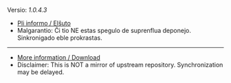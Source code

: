 [//]: # (do not edit me; start)

Versio: _1.0.4.3_

[//]: # (do not edit me; end)


- [Pli informo / Elŝuto](../../../subfiles/about.isat.md)
- Malgarantio: Ĉi tio NE estas spegulo de suprenflua deponejo. Sinkronigado eble prokrastas.

-----

- [More information / Download](../../../subfiles/about.isat.md)
- Disclaimer: This is NOT a mirror of upstream repository. Synchronization may be delayed.
